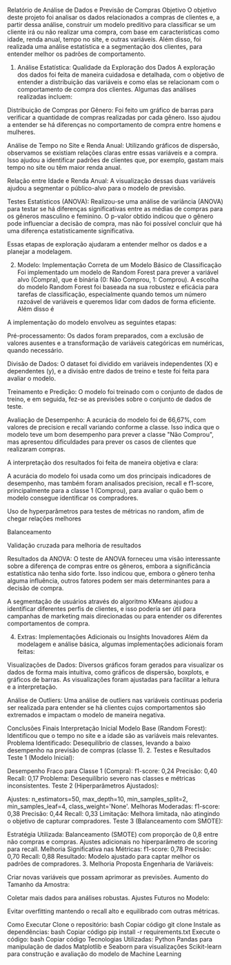 Relatório de Análise de Dados e Previsão de Compras
Objetivo
O objetivo deste projeto foi analisar os dados relacionados a compras de clientes e, a partir dessa análise, construir um modelo preditivo para classificar se um cliente irá ou não realizar uma compra, com base em características como idade, renda anual, tempo no site, e outras variáveis. Além disso, foi realizada uma análise estatística e a segmentação dos clientes, para entender melhor os padrões de comportamento.

1. Análise Estatística: Qualidade da Exploração dos Dados
A exploração dos dados foi feita de maneira cuidadosa e detalhada, com o objetivo de entender a distribuição das variáveis e como elas se relacionam com o comportamento de compra dos clientes. Algumas das análises realizadas incluem:

Distribuição de Compras por Gênero: Foi feito um gráfico de barras para verificar a quantidade de compras realizadas por cada gênero. Isso ajudou a entender se há diferenças no comportamento de compra entre homens e mulheres.

Análise de Tempo no Site e Renda Anual: Utilizando gráficos de dispersão, observamos se existiam relações claras entre essas variáveis e a compra. Isso ajudou a identificar padrões de clientes que, por exemplo, gastam mais tempo no site ou têm maior renda anual.

Relação entre Idade e Renda Anual: A visualização dessas duas variáveis ajudou a segmentar o público-alvo para o modelo de previsão.

Testes Estatísticos (ANOVA): Realizou-se uma análise de variância (ANOVA) para testar se há diferenças significativas entre as médias de compras para os gêneros masculino e feminino. O p-valor obtido indicou que o gênero pode influenciar a decisão de compra, mas não foi possível concluir que há uma diferença estatisticamente significativa.

Essas etapas de exploração ajudaram a entender melhor os dados e a planejar a modelagem.

2. Modelo: Implementação Correta de um Modelo Básico de Classificação
Foi implementado um modelo de Random Forest para prever a variável alvo (Compra), que é binária (0: Não Comprou, 1: Comprou). A escolha do modelo Random Forest foi baseada na sua robustez e eficácia para tarefas de classificação, especialmente quando temos um número razoável de variáveis e queremos lidar com dados de forma eficiente. Além disso é 

A implementação do modelo envolveu as seguintes etapas:

Pré-processamento: Os dados foram preparados, com a exclusão de valores ausentes e a transformação de variáveis categóricas em numéricas, quando necessário.

Divisão de Dados: O dataset foi dividido em variáveis independentes (X) e dependentes (y), e a divisão entre dados de treino e teste foi feita para avaliar o modelo.

Treinamento e Predição: O modelo foi treinado com o conjunto de dados de treino, e em seguida, fez-se as previsões sobre o conjunto de dados de teste.

Avaliação de Desempenho: A acurácia do modelo foi de 66,67%, com valores de precision e recall variando conforme a classe. Isso indica que o modelo teve um bom desempenho para prever a classe "Não Comprou", mas apresentou dificuldades para prever os casos de clientes que realizaram compras.

A interpretação dos resultados foi feita de maneira objetiva e clara:

A acurácia do modelo foi usada como um dos principais indicadores de desempenho, mas também foram analisados precision, recall e f1-score, principalmente para a classe 1 (Comprou), para avaliar o quão bem o modelo consegue identificar os compradores.

Uso de hyperparâmetros para testes de métricas no random, afim de chegar relações melhores

Balanceamento

Validação cruzada para melhoria de resultados

Resultados da ANOVA: O teste de ANOVA forneceu uma visão interessante sobre a diferença de compras entre os gêneros, embora a significância estatística não tenha sido forte. Isso indicou que, embora o gênero tenha alguma influência, outros fatores podem ser mais determinantes para a decisão de compra.

A segmentação de usuários através do algoritmo KMeans ajudou a identificar diferentes perfis de clientes, e isso poderia ser útil para campanhas de marketing mais direcionadas ou para entender os diferentes comportamentos de compra.

4. Extras: Implementações Adicionais ou Insights Inovadores
Além da modelagem e análise básica, algumas implementações adicionais foram feitas:


Visualizações de Dados: Diversos gráficos foram gerados para visualizar os dados de forma mais intuitiva, como gráficos de dispersão, boxplots, e gráficos de barras. As visualizações foram ajustadas para facilitar a leitura e a interpretação.

Análise de Outliers: Uma análise de outliers nas variáveis contínuas poderia ser realizada para entender se há clientes cujos comportamentos são extremados e impactam o modelo de maneira negativa.

Conclusões Finais
 Interpretação Inicial
Modelo Base (Random Forest): Identificou que o tempo no site e a idade são as variáveis mais relevantes.
Problema Identificado: Desequilíbrio de classes, levando a baixo desempenho na previsão de compras (classe 1).
2. Testes e Resultados
Teste 1 (Modelo Inicial):

Desempenho Fraco para Classe 1 (Compra):
f1-score: 0,24
Precisão: 0,40
Recall: 0,17
Problema: Desequilíbrio severo nas classes e métricas inconsistentes.
Teste 2 (Hiperparâmetros Ajustados):

Ajustes:
n_estimators=50, max_depth=10, min_samples_split=2, min_samples_leaf=4, class_weight='None'.
Melhoras Moderadas:
f1-score: 0,38
Precisão: 0,44
Recall: 0,33
Limitação: Melhora limitada, não atingindo o objetivo de capturar compradores.
Teste 3 (Balanceamento com SMOTE):

Estratégia Utilizada:
Balanceamento (SMOTE) com proporção de 0,8 entre não compras e compras.
Ajustes adicionais no hiperparâmetro de scoring para recall.
Melhoria Significativa nas Métricas:
f1-score: 0,78
Precisão: 0,70
Recall: 0,88
Resultado: Modelo ajustado para captar melhor os padrões de compradores.
3. Melhoria Proposta
Engenharia de Variáveis:

Criar novas variáveis que possam aprimorar as previsões.
Aumento do Tamanho da Amostra:

Coletar mais dados para análises robustas.
Ajustes Futuros no Modelo:

Evitar overfitting mantendo o recall alto e equilibrado com outras métricas.

Como Executar
Clone o repositório:
bash
Copiar código
git clone 
Instale as dependências:
bash
Copiar código
pip install -r requirements.txt
Execute o código:
bash
Copiar código
Tecnologias Utilizadas:
Python
Pandas para manipulação de dados
Matplotlib e Seaborn para visualizações
Scikit-learn para construção e avaliação do modelo de Machine Learning

